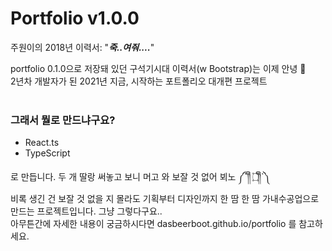 # Portfolio v1.0.0
주원이의 2018년 이력서: "___죽..여줘....___"      



portfolio 0.1.0으로 저장돼 있던 구석기시대 이력서(w Bootstrap)는 이제 안녕 👋  
2년차 개발자가 된 2021년 지금, 시작하는 포트폴리오 대개편 프로젝트
<br/>
<br/>
### 그래서 뭘로 만드냐구요?
- React.ts      
- TypeScript        

로 만듭니다. 두 개 딸랑 써놓고 보니 머고 와 보잘 것 없어 뵈노 ༼´༎ຶ ۝༎ຶ`༽       
비록 생긴 건 보잘 것 없을 지 몰라도 기획부터 디자인까지 한 땀 한 땀 가내수공업으로 만드는 프로젝트입니다. 그냥 그렇다구요..      
아무튼간에 자세한 내용이 궁금하시다면 dasbeerboot.github.io/portfolio 를 참고하세요.

